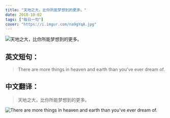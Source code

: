```yaml
---
title: "天地之大，比你所能梦想到的更多。"
date: 2018-10-02
tags: ["每日一句"]
cover: "https://i.imgur.com/na9gYqA.jpg"
---
```


![天地之大，比你所能梦想到的更多。](https://i.imgur.com/NvXBH2O.jpg)

## 英文短句：
> There are more things in heaven and earth than you've ever dream of.

<!--more-->

## 中文翻译：
> 天地之大，比你所能梦想到的更多。

![There are more things in heaven and earth than you've ever dream of.](https://i.imgur.com/5511TrA.jpg)


